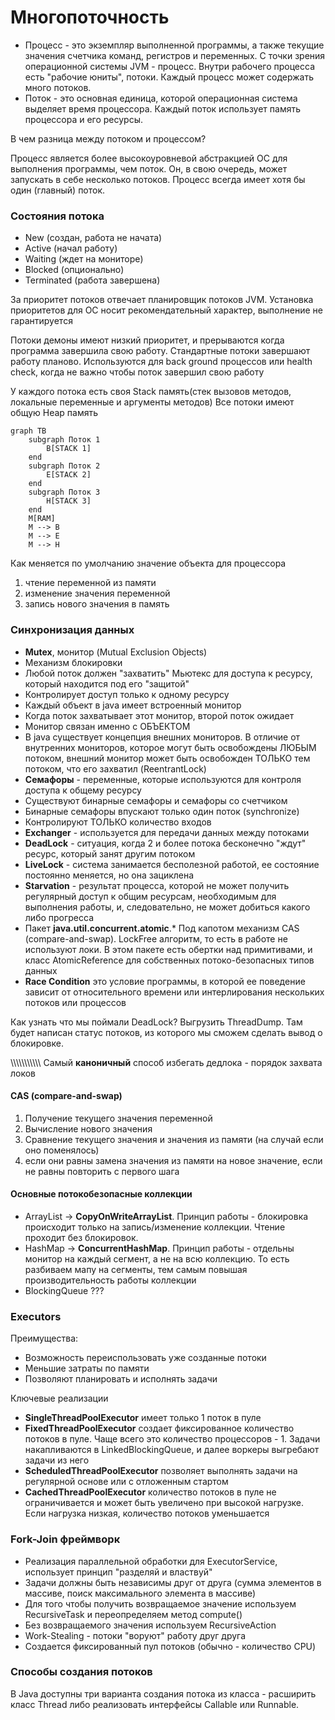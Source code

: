 # Многопоточность 
- Процесс - это экземпляр выполненной программы, а также текущие значения счетчика команд, регистров и переменных. С точки зрения операционной системы JVM - процесс. Внутри рабочего процесса есть "рабочие юниты", потоки. Каждый процесс может содержать много потоков.  
- Поток - это основная единица, которой операционная система выделяет время процессора. Каждый поток использует память процессора и его ресурсы.

В чем разница между потоком и процессом?

Процесс является более высокоуровневой абстракцией ОС для выполнения программы, чем поток. Он, в свою очередь, может запускать в себе несколько потоков. Процесс всегда имеет хотя бы один (главный) поток.


### Состояния потока
 - New (создан, работа не начата)
 - Active (начал работу)
 - Waiting (ждет на мониторе) 
 - Blocked (опционально)
 - Terminated (работа завершена)

За приоритет потоков отвечает планировщик потоков JVM. Установка приоритетов для ОС носит рекомендательный характер, выполнение не гарантируется 

Потоки демоны имеют низкий приоритет, и прерываются когда программа завершила свою работу. Стандартные потоки завершают работу планово. Используются для back ground процессов или health check, когда не важно чтобы поток завершил свою работу

У каждого потока есть своя Stack память(стек вызовов методов, локальные переменные и аргументы методов)
Все потоки имеют общую Heap память

```mermaid
graph TB
    subgraph Поток 1
        B[STACK 1]
    end
    subgraph Поток 2
        E[STACK 2]
    end
    subgraph Поток 3
        H[STACK 3]
    end
    M[RAM]
    M --> B
    M --> E
    M --> H
```

Как меняется по умолчанию значение объекта для процессора
1) чтение переменной из памяти
2) изменение значения переменной
3) запись нового значения в память

### Синхронизация данных
- **Mutex**, монитор (Mutual Exclusion Objects) 
- Механизм блокировки
- Любой поток должен "захватить" Мьютекс для доступа к ресурсу, который находится под его "защитой"
- Контролирует доступ только к одному ресурсу
- Каждый объект в java имеет встроенный монитор
- Когда поток захватывает этот монитор, второй поток ожидает
- Монитор связан именно с ОБЪЕКТОМ
- В java существует концепция внешних мониторов. В отличие от внутренних мониторов, которое могут быть освобождены ЛЮБЫМ потоком, внешний монитор может быть освобожден ТОЛЬКО тем потоком, что его захватил (ReentrantLock)
- **Семафоры** - переменные, которые используются для контроля доступа к общему ресурсу 
- Существуют бинарные семафоры и семафоры со счетчиком
- Бинарные семафоры впускают только один поток (synchronize)
- Контролируют ТОЛЬКО количество входов
- **Exchanger** - используется для передачи данных между потоками
- **DeadLock** - ситуация, когда 2 и более потока бесконечно "ждут" ресурс, который занят другим потоком
- **LiveLock** - система занимается бесполезной работой, ее состояние постоянно меняется, но она зациклена
- **Starvation** - результат процесса, которой не может получить регулярный доступ к общим ресурсам, необходимым для выполнения работы, и, следовательно, не может добиться какого либо прогресса
- Пакет **java.util.concurrent.atomic**.* Под капотом механизм CAS (compare-and-swap). LockFree алгоритм, то есть в работе не используют локи. В этом пакете есть обертки над примитивами, и класс AtomicReference для собственных потоко-безопасных типов данных
- **Race Condition** это условие программы, в которой ее поведение зависит от относительного времени или интерлирования нескольких потоков или процессов

Как узнать что мы поймали DeadLock? Выгрузить ThreadDump. Там будет написан статус потоков, из которого мы сможем сделать вывод о блокировке.

\\\\\\\\\\\\\\\\\\\\\\ Самый **каноничный** способ избегать дедлока - порядок захвата локов

#### CAS (compare-and-swap)
1) Получение текущего значения переменной
2) Вычисление нового значения
3) Сравнение текущего значения и значения из памяти (на случай если оно поменялось)
4) если они равны замена значения из памяти на новое значение, если не равны повторить с первого шага

#### Основные потокобезопасные коллекции
- ArrayList -> **CopyOnWriteArrayList**. Принцип работы - блокировка происходит только на запись/изменение коллекции. Чтение проходит без блокировок.
- HashMap -> **ConcurrentHashMap**. Принцип работы - отдельны монитор на каждый сегмент, а не на всю коллекцию. То есть разбиваем мапу на сегменты, тем самым повышая производительность работы коллекции
- BlockingQueue ???

### Executors
Преимущества:
- Возможность переиспользовать уже созданные потоки
- Меньшие затраты по памяти
- Позволяют планировать и исполнять задачи

Ключевые реализации
- **SingleThreadPoolExecutor** имеет только 1 поток в пуле
- **FixedThreadPoolExecutor** создает фиксированное количество потоков в пуле. Чаще всего это количество процессоров - 1. Задачи накапливаются в LinkedBlockingQueue, и далее воркеры выгребают задачи из него
- **ScheduledThreadPoolExecutor** позволяет выполнять задачи на регулярной основе или с отложенным стартом
- **CachedThreadPoolExecutor** количество потоков в пуле не ограничивается и может быть увеличено при высокой нагрузке. Если нагрузка низкая, количество потоков уменьшается

 ### Fork-Join фреймворк
- Реализация параллельной обработки для ExecutorService, использует принцип "разделяй и властвуй"
- Задачи должны быть независимы друг от друга (сумма элементов в массиве, поиск максимального элемента в массиве)
- Для того чтобы получить возвращаемое значение используем RecursiveTask<T> и переопределяем метод compute()
- Без возвращаемого значения используем RecursiveAction
- Work-Stealing - потоки "воруют" работу друг друга
- Создается фиксированный пул потоков (обычно - количество CPU)

### Способы создания потоков
В Java доступны три варианта создания потока из класса - расширить класс Thread либо реализовать интерфейсы Callable или Runnable. 

